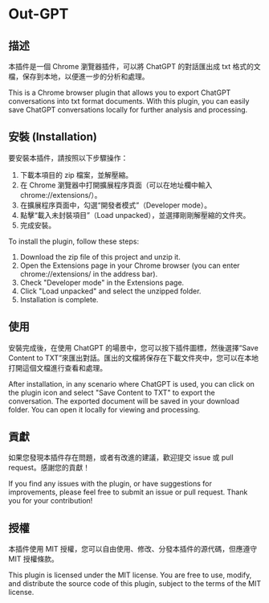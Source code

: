 # Out-GPT

## 描述

本插件是一個 Chrome 瀏覽器插件，可以將 ChatGPT 的對話匯出成 txt 格式的文檔，保存到本地，以便進一步的分析和處理。

This is a Chrome browser plugin that allows you to export ChatGPT conversations into txt format documents. With this plugin, you can easily save ChatGPT conversations locally for further analysis and processing.

## 安裝 (Installation)

要安裝本插件，請按照以下步驟操作：

1. 下載本項目的 zip 檔案，並解壓縮。
2. 在 Chrome 瀏覽器中打開擴展程序頁面（可以在地址欄中輸入 chrome://extensions/）。
3. 在擴展程序頁面中，勾選“開發者模式”（Developer mode）。
4. 點擊“載入未封裝項目”（Load unpacked），並選擇剛剛解壓縮的文件夾。
5. 完成安裝。

To install the plugin, follow these steps:

1. Download the zip file of this project and unzip it.
2. Open the Extensions page in your Chrome browser (you can enter chrome://extensions/ in the address bar).
3. Check "Developer mode" in the Extensions page.
4. Click "Load unpacked" and select the unzipped folder.
5. Installation is complete.

## 使用

安裝完成後，在使用 ChatGPT 的場景中，您可以按下插件圖標，然後選擇“Save Content to TXT”來匯出對話。匯出的文檔將保存在下載文件夾中，您可以在本地打開這個文檔進行查看和處理。

After installation, in any scenario where ChatGPT is used, you can click on the plugin icon and select "Save Content to TXT" to export the conversation. The exported document will be saved in your download folder. You can open it locally for viewing and processing.

## 貢獻

如果您發現本插件存在問題，或者有改進的建議，歡迎提交 issue 或 pull request。感謝您的貢獻！

If you find any issues with the plugin, or have suggestions for improvements, please feel free to submit an issue or pull request. Thank you for your contribution!

## 授權

本插件使用 MIT 授權，您可以自由使用、修改、分發本插件的源代碼，但應遵守 MIT 授權條款。

This plugin is licensed under the MIT license. You are free to use, modify, and distribute the source code of this plugin, subject to the terms of the MIT license.
